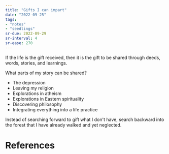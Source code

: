 ```yaml
---
title: "Gifts I can impart"
date: "2022-09-25"
tags:
- "notes"
- "seedlings"
sr-due: 2022-09-29
sr-interval: 4
sr-ease: 270
---
```


If the life is the gift received, then it is the gift to be shared through deeds, words, stories, and learnings.

What parts of my story can be shared?
- The depression
- Leaving my religion
- Explorations in atheism
- Explorations in Eastern spirituality
- Discovering philosophy
- Integrating everything into a life practice

Instead of searching forward to gift what I don't have, search backward into the forest that I have already walked and yet neglected.

# References